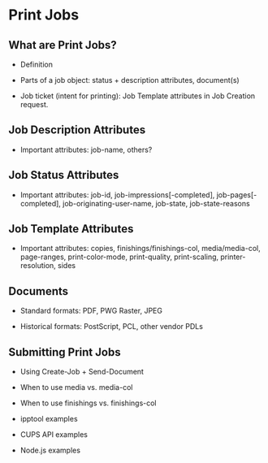 Print Jobs
==========


What are Print Jobs?
--------------------

- Definition

- Parts of a job object: status + description attributes, document(s)

- Job ticket (intent for printing): Job Template attributes in Job Creation
  request.


Job Description Attributes
--------------------------

- Important attributes: job-name, others?


Job Status Attributes
---------------------

- Important attributes: job-id, job-impressions[-completed],
  job-pages[-completed], job-originating-user-name, job-state, job-state-reasons


Job Template Attributes
-----------------------

- Important attributes: copies, finishings/finishings-col, media/media-col,
  page-ranges, print-color-mode, print-quality, print-scaling,
  printer-resolution, sides


Documents
---------

- Standard formats: PDF, PWG Raster, JPEG

- Historical formats: PostScript, PCL, other vendor PDLs


Submitting Print Jobs
---------------------

- Using Create-Job + Send-Document

- When to use media vs. media-col

- When to use finishings vs. finishings-col

- ipptool examples

- CUPS API examples

- Node.js examples
